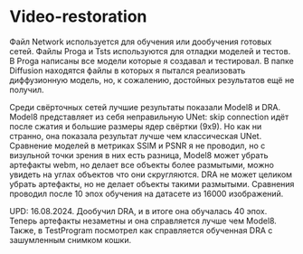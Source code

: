# Video-restoration
Файл Network используется для обучения или дообучения готовых сетей. Файлы Proga и Tsts используются для отладки моделей и тестов. В Proga написаны все модели которые я создавал и тестировал.
В папке Diffusion находятся файлы в которых я пытался реализовать диффузионную модель, но, к сожалению, достойных результатов ещё не получил.

Среди свёрточных сетей лучшие результаты показали Model8 и DRA. Model8 представляет из себя неправильную UNet: skip connection идёт после сжатия и большие размеры ядер свёртки (9х9). Но как ни странно, она показала результат лучше чем классическая UNet. Сравнение моделей в метриках SSIM и PSNR я не проводил, но с визульной точки зрения в них есть разница, Model8 может убрать артефакты webm, но делает все объекты более размытыми, можно увидеть на углах объектов что они скругляются. DRA не может целиком убрать артефакты, но не делает объекты такими размытыми. Сравнения проводил после 10 эпох обучения на датасете из 16000 изображений.

UPD: 16.08.2024. Дообучил DRA, и в итоге она обучалась 40 эпох. Теперь артефакты незаметны и она справляется лучше чем Model8. Также, в TestProgram посмотрел как справляется обученная DRA с зашумленным снимком кошки.